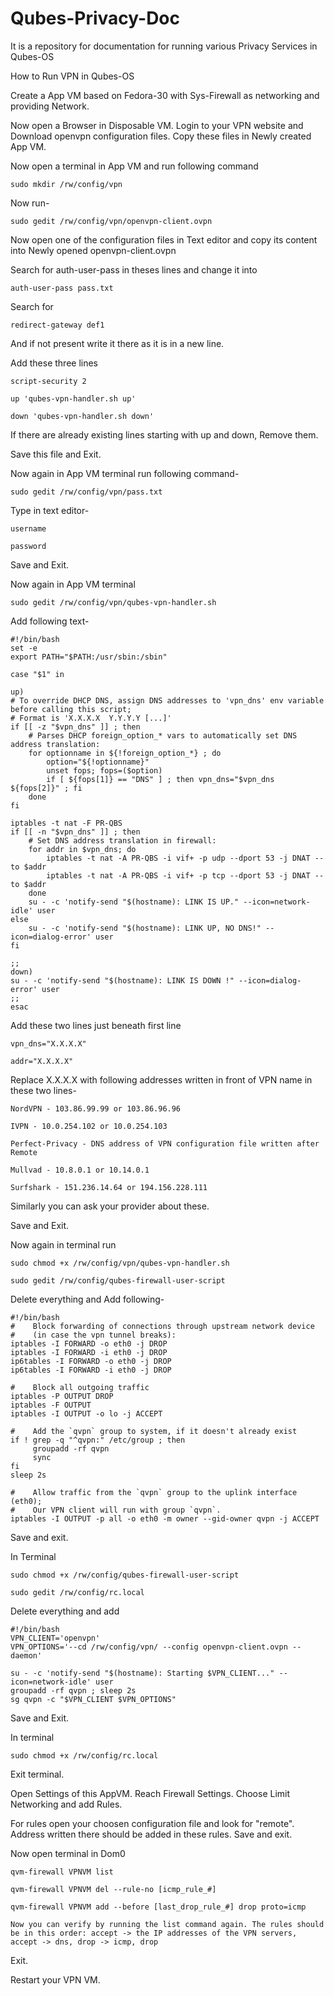 # Qubes-Privacy-Doc
It is a repository for documentation for running various Privacy Services in Qubes-OS

How to Run VPN in Qubes-OS

Create a App VM based on Fedora-30 with Sys-Firewall as networking and providing Network.

Now open a Browser in Disposable VM. Login to your VPN website and Download openvpn configuration files. Copy these files in Newly created App VM.

Now open a terminal in App VM and run following command

    sudo mkdir /rw/config/vpn

Now run-

    sudo gedit /rw/config/vpn/openvpn-client.ovpn

Now open one of the configuration files in Text editor and copy its content into Newly opened openvpn-client.ovpn

Search for auth-user-pass in theses lines and change it into

    auth-user-pass pass.txt

Search for 

    redirect-gateway def1

And if not present write it there as it is in a new line.

Add these three lines 

    script-security 2

    up 'qubes-vpn-handler.sh up'

    down 'qubes-vpn-handler.sh down'

If there are already existing lines starting with up and down, Remove them.

Save this file and Exit.

Now again in App VM terminal run following command-

    sudo gedit /rw/config/vpn/pass.txt

Type in text editor-

    username

    password

Save and Exit.

Now again in App VM terminal

    sudo gedit /rw/config/vpn/qubes-vpn-handler.sh

Add following text-

    #!/bin/bash
    set -e
    export PATH="$PATH:/usr/sbin:/sbin"
  
    case "$1" in
  
    up)
    # To override DHCP DNS, assign DNS addresses to 'vpn_dns' env variable before calling this script;
    # Format is 'X.X.X.X  Y.Y.Y.Y [...]'
    if [[ -z "$vpn_dns" ]] ; then
        # Parses DHCP foreign_option_* vars to automatically set DNS address translation:
        for optionname in ${!foreign_option_*} ; do
            option="${!optionname}"
            unset fops; fops=($option)
            if [ ${fops[1]} == "DNS" ] ; then vpn_dns="$vpn_dns ${fops[2]}" ; fi
        done
    fi
  
    iptables -t nat -F PR-QBS
    if [[ -n "$vpn_dns" ]] ; then
        # Set DNS address translation in firewall:
        for addr in $vpn_dns; do
            iptables -t nat -A PR-QBS -i vif+ -p udp --dport 53 -j DNAT --to $addr
            iptables -t nat -A PR-QBS -i vif+ -p tcp --dport 53 -j DNAT --to $addr
        done
        su - -c 'notify-send "$(hostname): LINK IS UP." --icon=network-idle' user
    else
        su - -c 'notify-send "$(hostname): LINK UP, NO DNS!" --icon=dialog-error' user
    fi
  
    ;;
    down)
    su - -c 'notify-send "$(hostname): LINK IS DOWN !" --icon=dialog-error' user
    ;;
    esac


Add these two lines just beneath first line

    vpn_dns="X.X.X.X"

    addr="X.X.X.X"

Replace X.X.X.X with following addresses written in front of VPN name in these two lines-

    NordVPN - 103.86.99.99 or 103.86.96.96

    IVPN - 10.0.254.102 or 10.0.254.103

    Perfect-Privacy - DNS address of VPN configuration file written after Remote

    Mullvad - 10.8.0.1 or 10.14.0.1

    Surfshark - 151.236.14.64 or 194.156.228.111

Similarly you can ask your provider about these.

Save and Exit.

Now again in terminal run

    sudo chmod +x /rw/config/vpn/qubes-vpn-handler.sh

    sudo gedit /rw/config/qubes-firewall-user-script

Delete everything and Add following-

    #!/bin/bash
    #    Block forwarding of connections through upstream network device
    #    (in case the vpn tunnel breaks):
    iptables -I FORWARD -o eth0 -j DROP
    iptables -I FORWARD -i eth0 -j DROP
    ip6tables -I FORWARD -o eth0 -j DROP
    ip6tables -I FORWARD -i eth0 -j DROP
   
    #    Block all outgoing traffic
    iptables -P OUTPUT DROP
    iptables -F OUTPUT
    iptables -I OUTPUT -o lo -j ACCEPT
   
    #    Add the `qvpn` group to system, if it doesn't already exist
    if ! grep -q "^qvpn:" /etc/group ; then
         groupadd -rf qvpn
         sync
    fi
    sleep 2s
   
    #    Allow traffic from the `qvpn` group to the uplink interface (eth0);
    #    Our VPN client will run with group `qvpn`.
    iptables -I OUTPUT -p all -o eth0 -m owner --gid-owner qvpn -j ACCEPT


Save and exit.

In Terminal

    sudo chmod +x /rw/config/qubes-firewall-user-script

    sudo gedit /rw/config/rc.local

Delete everything and add

    #!/bin/bash
    VPN_CLIENT='openvpn'
    VPN_OPTIONS='--cd /rw/config/vpn/ --config openvpn-client.ovpn --daemon'
   
    su - -c 'notify-send "$(hostname): Starting $VPN_CLIENT..." --icon=network-idle' user
    groupadd -rf qvpn ; sleep 2s
    sg qvpn -c "$VPN_CLIENT $VPN_OPTIONS"

Save and Exit.

In terminal

    sudo chmod +x /rw/config/rc.local

Exit terminal.

Open Settings of this AppVM. Reach Firewall Settings. Choose Limit Networking and add Rules.

For rules open your choosen configuration file and look for "remote". Address written there should be added in these rules. Save and exit.

Now open terminal in Dom0


    qvm-firewall VPNVM list
    
    qvm-firewall VPNVM del --rule-no [icmp_rule_#]
    
    qvm-firewall VPNVM add --before [last_drop_rule_#] drop proto=icmp
    
    Now you can verify by running the list command again. The rules should be in this order: accept -> the IP addresses of the VPN servers, accept -> dns, drop -> icmp, drop

Exit.

Restart your VPN VM.
